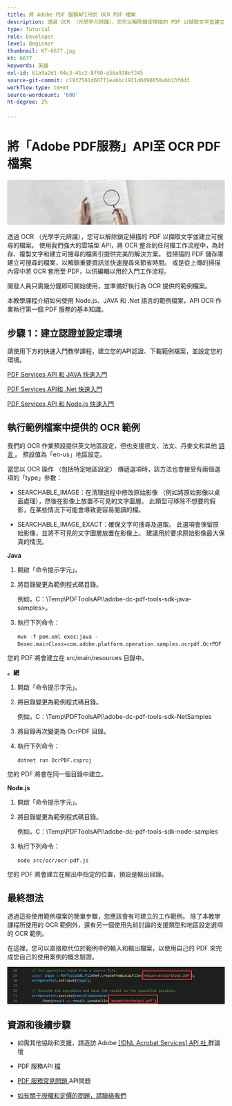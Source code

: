 ```yaml
---
title: 將 Adobe PDF 服務API用於 OCR PDF 檔案
description: 透過 OCR （光學字元辨識），您可以解除鎖定掃描的 PDF 以擷取文字並建立可搜尋的檔案
type: Tutorial
role: Developer
level: Beginner
thumbnail: KT-6677.jpg
kt: 6677
keywords: 英雄
exl-id: 61a9a2d1-94c3-41c2-8f90-a56a938ef245
source-git-commit: c1937561d607f1eabbc1921d6090858abb13f0d3
workflow-type: tm+mt
source-wordcount: '600'
ht-degree: 2%

---
```


# 將「Adobe PDF服務」API至 OCR PDF 檔案

![製作 PDF 主圖影像](assets/OCR_hero.jpg)

透過 OCR （光學字元辨識），您可以解除鎖定掃描的 PDF 以擷取文字並建立可搜尋的檔案。 使用我們強大的雲端型 API，將 OCR 整合到任何檔工作流程中，為封存、複製文字和建立可搜尋的檔索引提供完美的解決方案。 從掃描的 PDF 儲存庫建立可搜尋的檔案，以解鎖重要資訊並快速搜尋來節省時間。 或是從上傳的掃描內容中將 OCR 套用至 PDF，以供編輯以用於入門工作流程。

開發人員只需幾分鐘即可開始使用，並準備好執行為 OCR 提供的範例檔案。

本教學課程介紹如何使用 Node.js、JAVA 和 .Net 語言的範例檔案，API OCR 作業執行第一個 PDF 服務的基本知識。

## 步驟 1：建立認證並設定環境

請使用下方的快速入門教學課程，建立您的API認證、下載範例檔案，並設定您的環境。

[PDF Services API 和 JAVA 快速入門](gettingstartedjava.md)

[PDF Services API和 .Net 快速入門](gettingstartednet.md)

[PDF Services API 和 Node.js 快速入門](createpdffromhtml.md)

## 執行範例檔案中提供的 OCR 範例

我們的 OCR 作業預設提供英文地區設定，但也支援德文、法文、丹麥文和其他 [ 語言 ](https://opensource.adobe.com/pdftools-sdk-docs/release/latest/howtos.html#ocr-with-explicit-language) 。 預設值為「en-us」地區設定。

當您以 OCR 操作 （包括特定地區設定） 傳遞選項時，該方法也會接受有兩個選項的「type」參數：

* SEARCHABLE_IMAGE：在清理過程中修改原始影像 （例如將原始影像以桌面處理），然後在影像上放置不可見的文字圖層。 此類型可移除不想要的假影，在某些情況下可能會導致更容易閱讀的檔。

* SEARCHABLE_IMAGE_EXACT：確保文字可搜尋及選取。 此選項會保留原始影像，並將不可見的文字圖層放置在影像上。 建議用於要求原始影像最大保真的情況。

**Java**

1. 開啟「命令提示字元」。

1. 將目錄變更為範例程式碼目錄。

   例如，C：\Temp\PDFToolsAPI\adobe-dc-pdf-tools-sdk-java-samples>。

1. 執行下列命令：

   `mvn -f pom.xml exec:java -Dexec.mainClass=com.adobe.platform.operation.samples.ocrpdf.OcrPDF`

您的 PDF 將會建立在 src/main/resources 目錄中。

**。網**

1. 開啟「命令提示字元」。

1. 將目錄變更為範例程式碼目錄。

   例如，C：\Temp\PDFToolsAPI\adobe-dc-pdf-tools-sdk-NetSamples

1. 將目錄再次變更為 OcrPDF 目錄。

1. 執行下列命令：

   `dotnet run OcrPDF.csproj`

您的 PDF 將會在同一個目錄中建立。

**Node.js**

1. 開啟「命令提示字元」。

1. 將目錄變更為範例程式碼目錄。

   例如，C：\Temp\PDFToolsAPI\adobe-dc-pdf-tools-sdk-node-samples

1. 執行下列命令：

   `node src/ocr/ocr-pdf.js`

您的 PDF 將會建立在輸出中指定的位置，預設是輸出目錄。

## 最終想法

透過這些使用範例檔案的簡單步驟，您應該會有可建立的工作範例。 除了本教學課程所使用的 OCR 範例外，還有另一個使用先前討論的支援類型和地區設定選項的 OCR 範例。

在這裡，您可以直接取代位於範例中的輸入和輸出檔案，以使用自己的 PDF 來完成您自己的使用案例的概念驗證。

![概念證明](assets/OCR_poc.png)

## 資源和後續步驟

* 如需其他協助和支援，請造訪 Adobe [[!DNL Acrobat Services]  API 社 ](https://community.adobe.com/t5/document-cloud-sdk/bd-p/Document-Cloud-SDK?page=1&amp;sort=latest_replies&amp;filter=all) 群論壇

* PDF 服務API [ 檔](https://www.adobe.com/go/pdftoolsapi_doc)

* [PDF 服務常見問題 ](https://community.adobe.com/t5/document-cloud-sdk/faq-for-document-services-pdf-tools-api/m-p/10726197) API問題

* [如有關于授權和定價的問題，請聯絡我們 ](https://www.adobe.com/go/pdftoolsapi_requestform)

